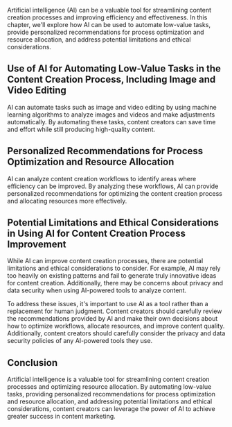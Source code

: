 
Artificial intelligence (AI) can be a valuable tool for streamlining content creation processes and improving efficiency and effectiveness. In this chapter, we'll explore how AI can be used to automate low-value tasks, provide personalized recommendations for process optimization and resource allocation, and address potential limitations and ethical considerations.

Use of AI for Automating Low-Value Tasks in the Content Creation Process, Including Image and Video Editing
-----------------------------------------------------------------------------------------------------------

AI can automate tasks such as image and video editing by using machine learning algorithms to analyze images and videos and make adjustments automatically. By automating these tasks, content creators can save time and effort while still producing high-quality content.

Personalized Recommendations for Process Optimization and Resource Allocation
-----------------------------------------------------------------------------

AI can analyze content creation workflows to identify areas where efficiency can be improved. By analyzing these workflows, AI can provide personalized recommendations for optimizing the content creation process and allocating resources more effectively.

Potential Limitations and Ethical Considerations in Using AI for Content Creation Process Improvement
-----------------------------------------------------------------------------------------------------

While AI can improve content creation processes, there are potential limitations and ethical considerations to consider. For example, AI may rely too heavily on existing patterns and fail to generate truly innovative ideas for content creation. Additionally, there may be concerns about privacy and data security when using AI-powered tools to analyze content.

To address these issues, it's important to use AI as a tool rather than a replacement for human judgment. Content creators should carefully review the recommendations provided by AI and make their own decisions about how to optimize workflows, allocate resources, and improve content quality. Additionally, content creators should carefully consider the privacy and data security policies of any AI-powered tools they use.

Conclusion
----------

Artificial intelligence is a valuable tool for streamlining content creation processes and optimizing resource allocation. By automating low-value tasks, providing personalized recommendations for process optimization and resource allocation, and addressing potential limitations and ethical considerations, content creators can leverage the power of AI to achieve greater success in content marketing.
